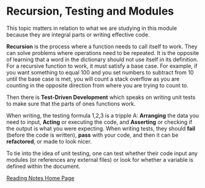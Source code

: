 # Recursion, Testing and Modules

This topic matters in relation to what we are studying in this module because they are integral parts or writing effective code. 

**Recursion** is the process where a function needs to call itself to work. They can solve problems where operations need to be repeated. It is the opposite of learning that a word in the dictionary should not use itself in its definition. For a recursive function to work, it must satisfy a base case. For example, if you want something to equal 100 and you set numbers to subtract from 10 until the base case is met, you will count a stack overflow as you are counting in the opposite direction from where you are trying to count to.

Then there is **Test-Driven Development** which speaks on writing unit tests to make sure that the parts of ones functions work. 

When writing, the testing formula 1,2,3 is a tripple A: **Arranging** the data you need to input, **Acting** or executing the code, and **Asserting** or checking if the output is what you were expecting. When writing tests, they should **fail** (before the code is written), **pass** with your code, and then it can be **refactored**, or made to look nicer. 

To tie into the idea of unit testing, one can test whether their code input any modules (or references any external files) or look for whether a variable is defined within the document.

[Reading Notes Home Page](README.md)